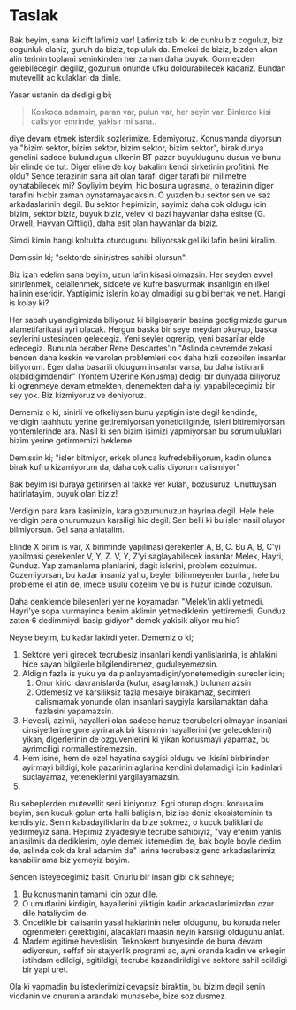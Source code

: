 # Taslak

Bak beyim, sana iki cift lafimiz var! Lafimiz tabi ki de cunku biz coguluz, biz cogunluk olaniz, guruh da biziz, topluluk da. Emekci de biziz, bizden akan alin terinin toplami seninkinden her zaman daha buyuk. Gormezden gelebilecegin degiliz, gozunun onunde ufku doldurabilecek kadariz. Bundan mutevellit ac kulaklari da dinle. 

Yasar ustanin da dedigi gibi;

> Koskoca adamsin, paran var, pulun var, her seyin var. Binlerce kisi calisiyor emrinde, yakisir mi sana..

diye devam etmek isterdik sozlerimize. Edemiyoruz. Konusmanda diyorsun ya "bizim sektor, bizim sektor, bizim sektor, bizim sektor", birak dunya genelini sadece bulundugun ulkenin BT pazar buyuklugunu dusun ve bunu bir elinde de tut. Diger eline de koy bakalim kendi sirketinin profitini. Ne oldu? Sence terazinin sana ait olan tarafi diger tarafi bir milimetre oynatabilecek mi? Soyliyim beyim, hic bosuna ugrasma, o terazinin diger tarafini hicbir zaman oynatamayacaksin. O yuzden bu sektor sen ve saz arkadaslarinin degil. Bu sektor hepimizin, sayimiz daha cok oldugu icin bizim, sektor biziz, buyuk biziz, velev ki bazi hayvanlar daha esitse (G. Orwell, Hayvan Ciftligi), daha esit olan hayvanlar da biziz. 

Simdi kimin hangi koltukta oturdugunu biliyorsak gel iki lafin belini kiralim. 

Demissin ki; "sektorde sinir/stres sahibi olursun".

Biz izah edelim sana beyim, uzun lafin kisasi olmazsin. Her seyden evvel sinirlenmek, celallenmek, siddete ve kufre basvurmak insanligin en ilkel halinin eseridir. Yaptigimiz islerin kolay olmadigi su gibi berrak ve net. Hangi is kolay ki? 

Her sabah uyandigimizda biliyoruz ki bilgisayarin basina gectigimizde gunun alametifarikasi ayri olacak. Hergun baska bir seye meydan okuyup, baska seylerini ustesinden gelecegiz. Yeni seyler ogrenip, yeni basarilar elde edecegiz. Bununla beraber Rene Descartes'in "Aslinda cevremde zekasi benden daha keskin ve varolan problemleri cok daha hizli cozebilen insanlar biliyorum. Eger daha basarili oldugum insanlar varsa, bu daha istikrarli olabildigimdendir" (Yontem Uzerine Konusma) dedigi bir dunyada biliyoruz ki ogrenmeye devam etmekten, denemekten daha iyi yapabilecegimiz bir sey yok. Biz kizmiyoruz ve deniyoruz. 

Dememiz o ki; sinirli ve ofkeliysen bunu yaptigin iste degil kendinde, verdigin taahhutu yerine getiremiyorsan yoneticiliginde, isleri bitiremiyorsan yontemlerinde ara. Nasil ki sen bizim isimizi yapmiyorsan bu sorumluluklari bizim yerine getirmemizi bekleme. 

Demissin ki; "isler bitmiyor, erkek olunca kufredebiliyorum, kadin olunca birak kufru kizamiyorum da, daha cok calis diyorum calismiyor"

Bak beyim isi buraya getirirsen al takke ver kulah, bozusuruz. Unuttuysan hatirlatayim, buyuk olan biziz! 

Verdigin para kara kasimizin, kara gozumunuzun hayrina degil. Hele hele verdigin para onurumuzun karsiligi hic degil. Sen belli ki bu isler nasil oluyor bilmiyorsun. Gel sana anlatalim. 

Elinde X birim is var, X biriminde yapilmasi gerekenler A, B, C. Bu A, B, C'yi yapilmasi gerekenler V, Y, Z. V, Y, Z'yi saglayabilecek insanlar Melek, Hayri, Gunduz. Yap zamanlama planlarini, dagit islerini, problem cozulmus. Cozemiyorsan, bu kadar insaniz yahu, beyler bilinmeyenler bunlar, hele bu probleme el atin de, imece usulu cozelim ve bu is huzur icinde cozulsun. 

Daha denklemde bilesenleri yerine koyamadan "Melek'in akli yetmedi, Hayri'ye sopa vurmayinca benim aklimin yetmediklerini yettiremedi, Gunduz zaten 6 dedimmiydi basip gidiyor" demek yakisik aliyor mu hic? 

Neyse beyim, bu kadar lakirdi yeter. Dememiz o ki; 

1. Sektore yeni girecek tecrubesiz insanlari kendi yanlislarinla, is ahlakini hice sayan bilgilerle bilgilendiremez, guduleyemezsin.
2. Aldigin fazla is yuku ya da planlayamadigin/yonetemedigin surecler icin;
	1.	Onur kirici davranislarda (kufur, asagilamak,) bulunamazsin
	2.	Odemesiz ve karsiliksiz fazla mesaiye birakamaz, secimleri calismamak yonunde olan insanlari saygiyla karsilamaktan daha fazlasini yapamazsin.
3. Hevesli, azimli, hayalleri olan sadece henuz tecrubeleri olmayan insanlari cinsiyetlerine gore ayrirarak bir kisminin hayallerini (ve geleceklerini) yikan, digerlerinin de ozguvenlerini ki yikan konusmayi yapamaz, bu ayrimciligi normallestiremezsin.
4. Hem isine, hem de ozel hayatina saygisi oldugu ve ikisini birbirinden ayirmayi bildigi, kole pazarinin aglarina kendini dolamadigi icin kadinlari suclayamaz, yeteneklerini yargilayamazsin.
5.

Bu sebeplerden mutevellit seni kiniyoruz. Egri oturup dogru konusalim beyim, sen kucuk golun orta halli baligisin, biz ise deniz ekosisteminin ta kendisiyiz. Senin kabadayiliklarin da bize sokmez, o kucuk baliklari da yedirmeyiz sana. Hepimiz ziyadesiyle tecrube sahibiyiz, "vay efenim yanlis anlasilmis da dediklerim, oyle demek istemedim de, bak boyle boyle dedim de, aslinda cok da kral adamim da" larina tecrubesiz genc arkadaslarimiz kanabilir ama biz yemeyiz beyim.

Senden isteyecegimiz basit. Onurlu bir insan gibi cik sahneye; 
1. Bu konusmanin tamami icin ozur dile. 
2. O umutlarini kirdigin, hayallerini yiktigin kadin arkadaslarimizdan ozur dile hataliydim de. 
3. Oncelikle bir calisanin yasal haklarinin neler oldugunu, bu konuda neler ogrenmeleri gerektigini, alacaklari maasin neyin karsiligi oldugunu anlat.
4. Madem egitime heveslisin, Teknokent bunyesinde de buna devam ediyorsun, seffaf bir stajyerlik programi ac, ayni oranda kadin ve erkegin istihdam edildigi, egitildigi, tecrube kazandirildigi ve sektore sahil edildigi bir yapi uret. 

Ola ki yapmadin bu isteklerimizi cevapsiz biraktin, bu bizim degil senin vicdanin ve onurunla arandaki muhasebe, bize soz dusmez.







 

